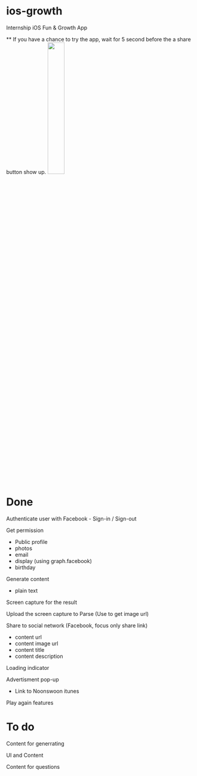 # ios-growth
Internship iOS Fun &amp; Growth App

** If you have a chance to try the app, wait for 5 second before the a share button show up.
<img src="http://files.parsetfss.com/3d189fc8-bfe5-41b9-9c96-fded3c6809a7/tfss-686821dc-b9cc-4110-935c-5cec01f46970-UserGeneratedResult.png" height="30%" width="30%">

<h1>Done</h1>
Authenticate user with Facebook
  - Sign-in / Sign-out 

Get permission
  - Public profile
  - photos
  - email
  - display (using graph.facebook)
  - birthday

Generate content
  - plain text

Screen capture for the result

Upload the screen capture to Parse (Use to get image url)

Share to social network (Facebook, focus only share link)
  - content url
  - content image url
  - content title
  - content description

Loading indicator

Advertisment pop-up
  - Link to Noonswoon itunes

Play again features
  
<h1>To do</h1>


Content for generrating

UI and Content

Content for questions
